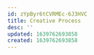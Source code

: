 ```yaml
---
id: zYpByr6tCVRMEc-6J3HVC
title: Creative Process
desc: ''
updated: 1639762693858
created: 1639762693858
---
```


